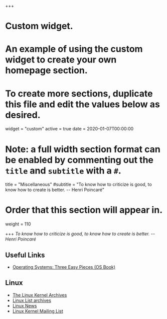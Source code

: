 +++
# Custom widget.
# An example of using the custom widget to create your own homepage section.
# To create more sections, duplicate this file and edit the values below as desired.
widget = "custom"
active = true
date = 2020-01-07T00:00:00

# Note: a full width section format can be enabled by commenting out the `title` and `subtitle` with a `#`.
title = "Miscellaneous"
#subtitle = "To know how to criticize is good, to know how to create is better. -- Henri Poincaré"

# Order that this section will appear in.
weight = 110

+++
<i>To know how to criticize is good, to know how to create is better. -- Henri Poincaré</i>
## Useful Links
- [Operating Systems: Three Easy Pieces (OS Book)](http://pages.cs.wisc.edu/~remzi/OSTEP/)
## Linux
- [The Linux Kernel Archives](https://www.kernel.org/)
- [Linux List archives](https://lore.kernel.org/lists.html)
- [Linux News](https://lwn.net/)
- [Linux Kernel Mailing List](https://lkml.org/)
